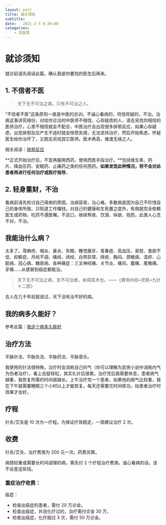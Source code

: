 ```yaml
---
layout: post
title: 就诊须知
subtitle: 
date:   2021-2-5 9:30:00
categories: 
    - 灵医馆
---
```

# 就诊须知

就诊前请先阅读此篇，确认我是你要找的医生后再来。

## 1. 不信者不医

> 天下无不可治之病，只有不可治之人。

“不信者不医”这条原则一直是中医的古训。不诚心看病的，将信将疑的，不治。治病这事讲究缘份，对给你诊治的中医师不相信，心存疑虑的人，请去另找你相信的医师治疗。心里不相信就会不配合，中医治疗会出现很多排邪反应，如果心存疑虑，出现排邪反应产生不适时就会惊慌失措，无法坚持治疗，然后开始焦虑，怀疑医生给你治坏了，又跑去另找其它医师。医术再高，难渡无缘之人。

相关阅读：[排邪反应](https://liulinghui.github.io/%E7%81%B5%E5%8C%BB%E9%A6%86/Pxfy)

**正式开始治疗后，不宜再服用西药，使用西医手段治疗。**包括维生素、钙片、降血压药、安眠药、止痛药之类的任何西药。**如果发现此种情况，将不会对此患者再进行任何治疗或医疗指导**。

## 2. 轻身重财，不治

看病前请先检讨自己得病的原因，治病容易，治心难。多数病是因为自己不珍惜自己的身体所致。只知道工作赚钱，对自己的健康和生死置之度外，有病就完全依赖医生或药物，吃药不遵医嘱，不忌口，继续熬夜、饮酒、纵欲、抱怨，此类人心念不对，不治。

## 我能治什么病？

太多了。荨麻疹、咽炎、鼻炎、失眠、睡觉磨牙、青春痘、高血压、易怒、食欲不佳、抑郁症、月经不调、痛经、闭经、白带异常、痔疮、胸闷、颈椎病、湿疹、心脏病、冠心病、糖尿病、各种痛症：三叉神经痛、关节炎、痛风、腹痛、尾椎痛、牙痛……从感冒到癌症都能治。

> 天下无不可治之病，言不可治者，未得其术也。——《黄帝内经•灵枢•九针十二原》

古人在几千年前就说过，天下没有治不好的病。

## 我的病多久能好？
参考此篇：[我这个病多久能好](https://liulinghui.github.io/%E7%81%B5%E5%8C%BB%E9%A6%86/HMTime)

## 治疗方法
平脉针法、平脉灸法、平脉药法、平脉音乐。

我使用的针法很特殊，治疗时会消耗自己的气（你可以理解为武侠小说中消耗内气为伤者治疗），看上去挺轻松，其实扎针后很累。治疗完后我需要休息，患者病气越重，我恢复所需的时间就越长。上午治疗完一个患者，如果他的病气比较重，我在下午就需要睡眠三个小时以上才能恢复。每天还需要花时间练功，给患者治疗时效果才会好。

## 疗程

针灸/艾灸是 10 次为一疗程。为保证疗效稳定，一周建议治疗 2 次。
 
## 收费

针灸/艾灸，治疗费用为 200 元一次。药费另算。

病情较重或需要长时间调理的病，需先付 2 个疗程治疗费用。诚心看病的话，该不会差这些钱。

### 重症治疗收费：

癌症： 
- 检查出癌症的患者，需付 20 万诊金。
- 检查出癌症，并且化疗过的，治疗需付诊金 30 万，
- 检查出癌症，化疗超过 3 次，需付 50 万诊金。








